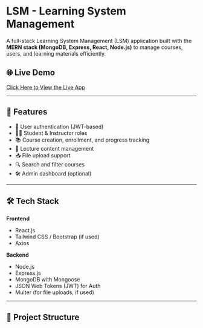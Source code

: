 # LSM - Learning System Management

A full-stack Learning System Management (LSM) application built with the **MERN stack (MongoDB, Express, React, Node.js)** to manage courses, users, and learning materials efficiently.

## 🌐 Live Demo

[Click Here to View the Live App](#) <!-- Replace # with your deployed link -->

---

## 🚀 Features

- 🔐 User authentication (JWT-based)
- 👨‍🎓 Student & Instructor roles
- 📚 Course creation, enrollment, and progress tracking
- 📖 Lecture content management
- 📥 File upload support
- 🔍 Search and filter courses
- 🛠️ Admin dashboard (optional)

---

## 🛠️ Tech Stack

**Frontend**  
- React.js  
- Tailwind CSS / Bootstrap (if used)  
- Axios  

**Backend**  
- Node.js  
- Express.js  
- MongoDB with Mongoose  
- JSON Web Tokens (JWT) for Auth  
- Multer (for file uploads, if used)

---

## 📁 Project Structure


